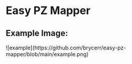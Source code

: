 <h1>Easy PZ Mapper</h1>

<h2>Example Image:</h2>
![example](https://github.com/brycerr/easy-pz-mapper/blob/main/example.png)
